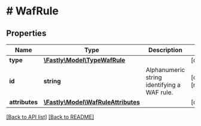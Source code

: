 # # WafRule

## Properties

Name | Type | Description | Notes
------------ | ------------- | ------------- | -------------
**type** | [**\Fastly\Model\TypeWafRule**](TypeWafRule.md) |  | [optional]
**id** | **string** | Alphanumeric string identifying a WAF rule. | [optional] [readonly]
**attributes** | [**\Fastly\Model\WafRuleAttributes**](WafRuleAttributes.md) |  | [optional]

[[Back to API list]](../../README.md#endpoints) [[Back to README]](../../README.md)
